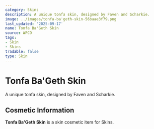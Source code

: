 ```yaml
---
category: Skins
description: A unique tonfa skin, designed by Faven and Scharkie.
image: ../images/tonfa-ba'geth-skin-56baae3f79.png
last_updated: '2025-09-17'
name: Tonfa Ba'Geth Skin
source: WFCD
tags:
- Skin
- Skins
tradable: false
type: Skin
---
```


# Tonfa Ba'Geth Skin

A unique tonfa skin, designed by Faven and Scharkie.

## Cosmetic Information

**Tonfa Ba'Geth Skin** is a skin cosmetic item for Skins.

